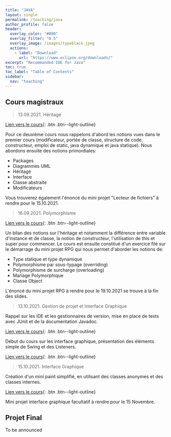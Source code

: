 ```yaml
---
title: "JAVA"
layout: single
permalink: /teaching/java
author_profile: false
header:
  overlay_color: "#000"
  overlay_filter: "0.5"
  overlay_image: /images/typeblack.jpeg
  actions:
    - label: "Download"
      url: "https://www.eclipse.org/downloads/"
excerpt: "Recommanded IDE for Java"
toc: true
toc_label: "Table of Contents"
sidebar:
  nav: "teaching"
---
```


## Cours magistraux
<!---
your comment goes here
and here
-->
> 13.09.2021. Héritage

[Lien vers le cours](/documents/01_JAVA_Héritage.pdf){: .btn .btn--light-outline}

Pour ce deuxième cours nous rappelons d'abord les notions vues dans le premier cours (modificateur, portée de classe, structure de code, constructeur, emploi de static, java dynamique et java statique). Nous abordons ensuite des notions primordiales:
- Packages
- Diagrammes UML
- Héritage
- Interface
- Classe abstraite
- Modificateurs

Vous trouverez également l'énoncé du mini projet "Lecteur de fichiers" à rendre pour le 15.10.2021.

> 16.09.2021. Polymorphisme

[Lien vers le cours](/documents/02_JAVA_Polymorphisme.pdf){: .btn .btn--light-outline}

Un bilan des notions sur l'héritage et notamment la différence entre variable d'instance et de classe, la notion de constructeur, l'utilisation de this et super pour commencer. Le cours est ensuite constitué d'un exercice filé sur le démarrage du mini projet RPG qui nous permet d'aborder les notions de:
- Type statique et type dynamique
- Polymorphisme par sous-typage (overriding)
- Polymorphisme de surcharge (overloading)
- Mariage Polymorphique
- Classe Object

L'énoncé du mini projet RPG à rendre pour le 19.10.2021 se trouve à la fin des slides.

> 13.10.2021. Gestion de projet et Interface Graphique

Rappel sur les IDE et les gestionnaires de version, mise en place de tests avec JUnit et de la documentation Javadoc. 

[Lien vers le cours](/documents/03_JAVA_Gestion_projet.pdf){: .btn .btn--light-outline}

Début du cours sur les interface graphique, présentation des éléments simple de Swing et des Listeners.

[Lien vers le cours](/documents/04_JAVA_Interface_Graphique_1.pdf){: .btn .btn--light-outline}

> 15.10.2021. Interface Graphique

Création d'un mini paint simplifié, en utilisant des classes anonymes et des classes internes. 

[Lien vers le cours](/documents/04_JAVA_Interface_Graphique_2.pdf){: .btn .btn--light-outline}

Mini projet interface graphique facultatif à rendre pour le 15 Novembre.

## Projet Final 

To be announced
